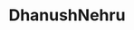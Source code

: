---
title: DhanushNehru
github: https://github.com/DhanushNehru
mode: dark
transition: 1s
score: 67.0
archetype:
- Github Actions
- Little Bit of Everything
---
